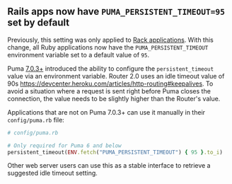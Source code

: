## Rails apps now have `PUMA_PERSISTENT_TIMEOUT=95` set by default

Previously, this setting was only applied to [Rack applications](https://devcenter.heroku.com/changelog-items/3391). With this change, all Ruby applications now have the `PUMA_PERSISTENT_TIMEOUT` environment variable set to a default value of `95`.

Puma [7.0.3+](https://github.com/puma/puma/pull/3378) introduced the ability to configure the `persistent_timeout` value via an environment variable. Router 2.0 uses an idle timeout value of 90s https://devcenter.heroku.com/articles/http-routing#keepalives. To avoid a situation where a request is sent right before Puma closes the connection, the value needs to be slightly higher than the Router's value.

Applications that are not on Puma 7.0.3+ can use it manually in their `config/puma.rb` file:

```ruby
# config/puma.rb

# Only required for Puma 6 and below
persistent_timeout(ENV.fetch("PUMA_PERSISTENT_TIMEOUT") { 95 }.to_i)
```

Other web server users can use this as a stable interface to retrieve a suggested idle timeout setting.
